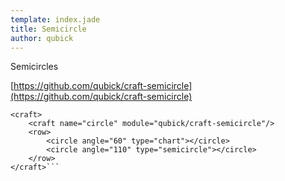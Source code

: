 ```yaml
---
template: index.jade
title: Semicircle
author: qubick
---
```


Semicircles

[https://github.com/qubick/craft-semicircle](https://github.com/qubick/craft-semicircle)

```craftml
<craft>
    <craft name="circle" module="qubick/craft-semicircle"/>
    <row>
	 	<circle angle="60" type="chart"></circle>
	 	<circle angle="110" type="semicircle"></circle>
    </row>
</craft>```
